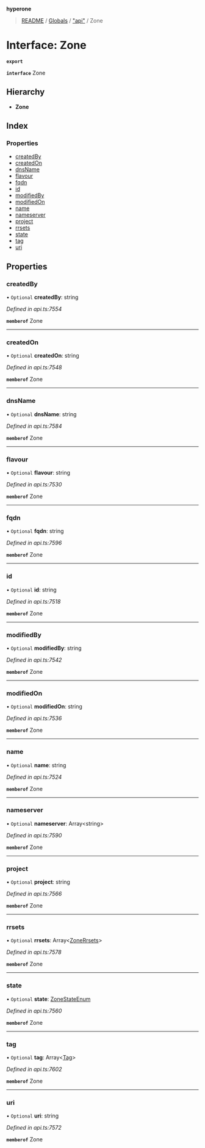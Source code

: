 **hyperone**

> [README](../README.md) / [Globals](../globals.md) / ["api"](../modules/_api_.md) / Zone

# Interface: Zone

**`export`** 

**`interface`** Zone

## Hierarchy

* **Zone**

## Index

### Properties

* [createdBy](_api_.zone.md#createdby)
* [createdOn](_api_.zone.md#createdon)
* [dnsName](_api_.zone.md#dnsname)
* [flavour](_api_.zone.md#flavour)
* [fqdn](_api_.zone.md#fqdn)
* [id](_api_.zone.md#id)
* [modifiedBy](_api_.zone.md#modifiedby)
* [modifiedOn](_api_.zone.md#modifiedon)
* [name](_api_.zone.md#name)
* [nameserver](_api_.zone.md#nameserver)
* [project](_api_.zone.md#project)
* [rrsets](_api_.zone.md#rrsets)
* [state](_api_.zone.md#state)
* [tag](_api_.zone.md#tag)
* [uri](_api_.zone.md#uri)

## Properties

### createdBy

• `Optional` **createdBy**: string

*Defined in api.ts:7554*

**`memberof`** Zone

___

### createdOn

• `Optional` **createdOn**: string

*Defined in api.ts:7548*

**`memberof`** Zone

___

### dnsName

• `Optional` **dnsName**: string

*Defined in api.ts:7584*

**`memberof`** Zone

___

### flavour

• `Optional` **flavour**: string

*Defined in api.ts:7530*

**`memberof`** Zone

___

### fqdn

• `Optional` **fqdn**: string

*Defined in api.ts:7596*

**`memberof`** Zone

___

### id

• `Optional` **id**: string

*Defined in api.ts:7518*

**`memberof`** Zone

___

### modifiedBy

• `Optional` **modifiedBy**: string

*Defined in api.ts:7542*

**`memberof`** Zone

___

### modifiedOn

• `Optional` **modifiedOn**: string

*Defined in api.ts:7536*

**`memberof`** Zone

___

### name

• `Optional` **name**: string

*Defined in api.ts:7524*

**`memberof`** Zone

___

### nameserver

• `Optional` **nameserver**: Array\<string>

*Defined in api.ts:7590*

**`memberof`** Zone

___

### project

• `Optional` **project**: string

*Defined in api.ts:7566*

**`memberof`** Zone

___

### rrsets

• `Optional` **rrsets**: Array\<[ZoneRrsets](_api_.zonerrsets.md)>

*Defined in api.ts:7578*

**`memberof`** Zone

___

### state

• `Optional` **state**: [ZoneStateEnum](../enums/_api_.zonestateenum.md)

*Defined in api.ts:7560*

**`memberof`** Zone

___

### tag

• `Optional` **tag**: Array\<[Tag](_api_.tag.md)>

*Defined in api.ts:7602*

**`memberof`** Zone

___

### uri

• `Optional` **uri**: string

*Defined in api.ts:7572*

**`memberof`** Zone
